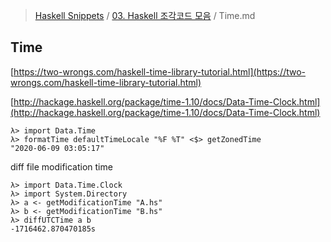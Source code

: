 > [Haskell Snippets](../README.md) / [03. Haskell 조각코드 모음](README.md) / Time.md
## Time
[https://two-wrongs.com/haskell-time-library-tutorial.html](https://two-wrongs.com/haskell-time-library-tutorial.html)

[http://hackage.haskell.org/package/time-1.10/docs/Data-Time-Clock.html](http://hackage.haskell.org/package/time-1.10/docs/Data-Time-Clock.html)

```
λ> import Data.Time
λ> formatTime defaultTimeLocale "%F %T" <$> getZonedTime
"2020-06-09 03:05:17"
```

diff file modification time

```
λ> import Data.Time.Clock
λ> import System.Directory
λ> a <- getModificationTime "A.hs"
λ> b <- getModificationTime "B.hs"
λ> diffUTCTime a b
-1716462.870470185s
```